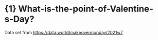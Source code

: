 # {1} What-is-the-point-of-Valentine-s-Day?

Data set from https://data.world/makeovermonday/2021w7
